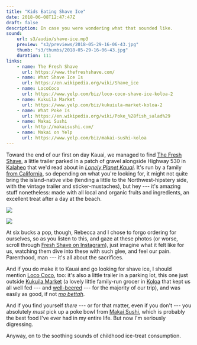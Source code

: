 ```yaml
---
title: "Kids Eating Shave Ice"
date: 2018-06-08T12:47:47Z
draft: false
description: In case you were wondering what that sounded like.
sound:
    url: s3/audio/shave-ice.mp3
    preview: "s3/previews/2018-05-29-16-06-43.jpg"
    thumb: "s3/thumbs/2018-05-29-16-06-43.jpg"
    duration: 111
links:
    - name: The Fresh Shave
      url: https://www.thefreshshave.com/
    - name: What Shave Ice Is
      url: https://en.wikipedia.org/wiki/Shave_ice
    - name: LocoCoco
      url: https://www.yelp.com/biz/loco-coco-shave-ice-koloa-2
    - name: Kukuila Market
      url: https://www.yelp.com/biz/kukuiula-market-koloa-2
    - name: What Poke Is
      url: https://en.wikipedia.org/wiki/Poke_%28fish_salad%29
    - name: Makai Sushi
      url: http://makaisushi.com/
    - name: Makai on Yelp
      url: https://www.yelp.com/biz/makai-sushi-koloa
---
```


Toward the end of our first on day Kauai, we managed to find [The Fresh Shave](https://www.yelp.com/biz/the-fresh-shave-kalaheo-8), a little trailer parked in a patch of gravel alongside Highway 530 in [Kalaheo](https://www.google.com/maps/place/Kalaheo,+HI+96741/@22.0426634,-159.5858023,12.05z/data=!4m5!3m4!1s0x7c070456fd3d5f5d:0xdb44269b0af6136!8m2!3d21.9286111!4d-159.5302778) that we'd read about in [_Lonely Planet Kauai_](https://shop.lonelyplanet.com/products/kauai-travel-guide-3). It's run by a family [from California](http://www.thegardenisland.com/2017/01/04/business/local-business-expanding-to-california/), so depending on what you're looking for, it might not quite bring the island-native vibe (tending a little to the Northwest-hipstery side, with the vintage trailer and sticker-mustaches), but hey --- it's amazing stuff nonetheless: made with all local and organic fruits and ingredients, an excellent treat after a day at the beach.

<!-- Huge bummer to have to do this. Way out? -->

![](https://s3.amazonaws.com/cnunciato-website-media/images/2018-05-29-16-07-09.jpg)

![](https://s3.amazonaws.com/cnunciato-website-media/images/2018-05-29-16-06-08.jpg)

At six bucks a pop, though, Rebecca and I chose to forgo ordering for ourselves, so as you listen to this, and gaze at these photos (or worse, scroll through [Fresh Shave on Instagram](https://www.instagram.com/thefreshshave/)), just imagine what it felt like for us, watching them dive into these with such glee, and feel our pain. Parenthood, man --- it's all about the sacrifices.

And if you do make it to Kauai and go looking for shave ice, I should mention [Loco Coco](https://www.yelp.com/biz/loco-coco-shave-ice-koloa-2), too: it's also a little trailer in a parking lot, this one just outside [Kukuila Market](https://www.yelp.com/biz/kukuiula-market-koloa-2) (a lovely little family-run grocer in [Koloa](https://www.google.com/maps/place/Koloa,+HI+96756/@21.9022894,-159.483178,14z/data=!3m1!4b1!4m5!3m4!1s0x7c071b22d045fdc9:0x3452c3c675d8981c!8m2!3d21.9066667!4d-159.4691667) that kept us all well fed --- and [well-beered](https://konabrewingco.com/our-beers/) --- for the majority of our trip), and was easily as good, if not [_mo bettah_](http://bigislandvacation.com/Da_Kine_Pidgin.html).

And if you find yourself _there_ --- or for that matter, even if you don't --- you absolutely _must_ pick up a poke bowl from [Makai Sushi](https://www.yelp.com/biz/makai-sushi-koloa), which is probably the best food I've ever had in my entire life. But now I'm seriously digressing.

Anyway, on to the soothing sounds of childhood ice-treat consumption.

